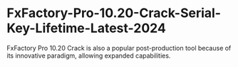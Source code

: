 # FxFactory-Pro-10.20-Crack-Serial-Key-Lifetime-Latest-2024
FxFactory Pro 10.20 Crack is also a popular post-production tool because of its innovative paradigm, allowing expanded capabilities.
